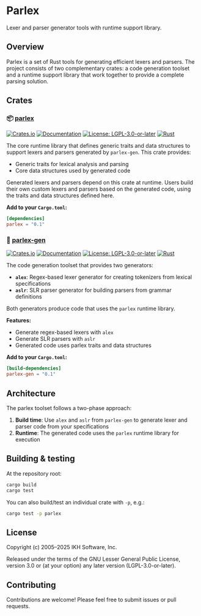 # Parlex

Lexer and parser generator tools with runtime support library.

## Overview

Parlex is a set of Rust tools for generating efficient lexers and parsers. The project consists of two complementary crates: a code generation toolset and a runtime support library that work together to provide a complete parsing solution.

## Crates

### 📦 [parlex](./parlex)

[![Crates.io](https://img.shields.io/crates/v/parlex.svg)](https://crates.io/crates/parlex)
[![Documentation](https://docs.rs/parlex/badge.svg)](https://docs.rs/parlex)
[![License: LGPL-3.0-or-later](https://img.shields.io/badge/License-LGPL%203.0--or--later-blue.svg)](https://www.gnu.org/licenses/lgpl-3.0)
[![Rust](https://img.shields.io/badge/rust-stable-brightgreen.svg)](https://www.rust-lang.org)

The core runtime library that defines generic traits and data structures to support lexers and parsers generated by `parlex-gen`. This crate provides:

- Generic traits for lexical analysis and parsing
- Core data structures used by generated code

Generated lexers and parsers depend on this crate at runtime. Users build their own custom lexers and parsers based on the generated code, using the traits and data structures defined here.

**Add to your `Cargo.toml`:**
```toml
[dependencies]
parlex = "0.1"
```

### 🔧 [parlex-gen](./parlex-gen)

[![Crates.io](https://img.shields.io/crates/v/parlex-gen.svg)](https://crates.io/crates/parlex-gen)
[![Documentation](https://docs.rs/parlex-gen/badge.svg)](https://docs.rs/parlex-gen)
[![License: LGPL-3.0-or-later](https://img.shields.io/badge/License-LGPL%203.0--or--later-blue.svg)](https://www.gnu.org/licenses/lgpl-3.0)
[![Rust](https://img.shields.io/badge/rust-stable-brightgreen.svg)](https://www.rust-lang.org)

The code generation toolset that provides two generators:

- **`alex`**: Regex-based lexer generator for creating tokenizers from lexical specifications
- **`aslr`**: SLR parser generator for building parsers from grammar definitions

Both generators produce code that uses the `parlex` runtime library.

**Features:**
- Generate regex-based lexers with `alex`
- Generate SLR parsers with `aslr`
- Generated code uses parlex traits and data structures

**Add to your `Cargo.toml`:**
```toml
[build-dependencies]
parlex-gen = "0.1"
```

## Architecture

The parlex toolset follows a two-phase approach:

1. **Build time**: Use `alex` and `aslr` from `parlex-gen` to generate lexer and parser code from your specifications
2. **Runtime**: The generated code uses the `parlex` runtime library for execution

## Building & testing

At the repository root:

```bash
cargo build
cargo test
```

You can also build/test an individual crate with `-p`, e.g.:

```bash
cargo test -p parlex
```

## License

Copyright (c) 2005–2025 IKH Software, Inc.

Released under the terms of the GNU Lesser General Public License, version 3.0 or (at your option) any later version (LGPL-3.0-or-later).

## Contributing

Contributions are welcome! Please feel free to submit issues or pull requests.
